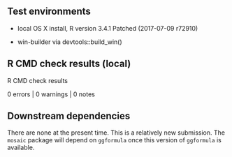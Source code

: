 ## Test environments

* local OS X install, R version 3.4.1 Patched (2017-07-09 r72910)

* win-builder via devtools::build_win()

## R CMD check results (local)

R CMD check results

0 errors | 0 warnings | 0 notes


## Downstream dependencies

There are none at the present time.  This is a relatively new submission.  The `mosaic` package will depend on `ggformula` once this version of `ggformula` is available.
